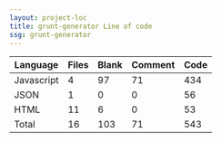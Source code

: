```yaml
---
layout: project-loc
title: grunt-generator Line of code
ssg: grunt-generator
---
```

<div class="table-responsive">
<table class="table">
<thead><tr>
<th>Language</th>
<th>Files</th>
<th>Blank</th>
<th>Comment</th>
<th>Code</th>
</tr></thead><tbody>
<tr><td>Javascript</td><td> 4</td><td> 97</td><td> 71</td><td> 434</td></tr>
<tr><td>JSON</td><td> 1</td><td> 0</td><td> 0</td><td> 56</td></tr>
<tr><td>HTML</td><td> 11</td><td> 6</td><td> 0</td><td> 53</td></tr>
<tr><td>Total</td><td>16</td><td>103</td><td>71</td><td>543</td></tr>
</tbody></table></div>
